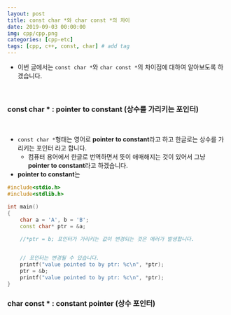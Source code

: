 ```yaml
---
layout: post
title: const char *와 char const *의 차이
date: 2019-09-03 00:00:00
img: cpp/cpp.png
categories: [cpp-etc] 
tags: [cpp, c++, const, char] # add tag
---
```


- 이번 글에서는 `const char *`와 `char const *`의 차이점에 대하여 알아보도록 하겠습니다.

<br>

### const char * : pointer to constant (상수를 가리키는 포인터)

<br>

- `const char *`형태는 영어로 **pointer to constant**라고 하고 한글로는 상수를 가리키는 포인터 라고 합니다.
    - 컴퓨터 용어에서 한글로 번역하면서 뜻이 애매해지는 것이 있어서 그냥 **pointer to constant**라고 하겠습니다.
- **pointer to constant**는 

```cpp
#include<stdio.h> 
#include<stdlib.h> 

int main()
{
	char a = 'A', b = 'B';
	const char* ptr = &a;

	//*ptr = b; 포인터가 가리키는 값이 변경되는 것은 에러가 발생합니다.
	 

	// 포인터는 변경될 수 있습니다.
	printf("value pointed to by ptr: %c\n", *ptr);
	ptr = &b;
	printf("value pointed to by ptr: %c\n", *ptr);
}

```

### char const * : constant pointer (상수 포인터)

<br>





